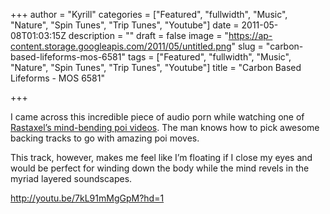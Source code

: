 +++
author = "Kyrill"
categories = ["Featured", "fullwidth", "Music", "Nature", "Spin Tunes", "Trip Tunes", "Youtube"]
date = 2011-05-08T01:03:15Z
description = ""
draft = false
image = "https://ap-content.storage.googleapis.com/2011/05/untitled.png"
slug = "carbon-based-lifeforms-mos-6581"
tags = ["Featured", "fullwidth", "Music", "Nature", "Spin Tunes", "Trip Tunes", "Youtube"]
title = "Carbon Based Lifeforms - MOS 6581"

+++


I came across this incredible piece of audio porn while watching one of [Rastaxel’s mind-bending poi videos](http://youtu.be/9Wm1lYymBHU "Rastaxel - Rhum Sessions"). The man knows how to pick awesome backing tracks to go with amazing poi moves.

This track, however, makes me feel like I’m floating if I close my eyes and would be perfect for winding down the body while the mind revels in the myriad layered soundscapes.

http://youtu.be/7kL91mMgGpM?hd=1


